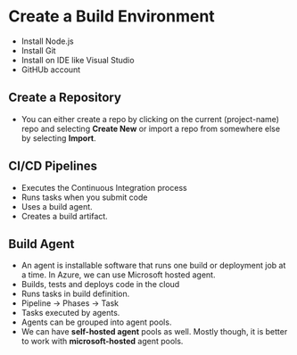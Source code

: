 # Create a Build Environment
- Install Node.js
- Install Git
- Install on IDE like Visual Studio
- GitHUb account

## Create a Repository
- You can either create a repo by clicking on the current (project-name) repo and selecting **Create New** or import a repo from somewhere else by selecting **Import**.

## CI/CD Pipelines
- Executes the Continuous Integration process
- Runs tasks when you submit code
- Uses a build agent. 
- Creates a build artifact.

## Build Agent
- An agent is installable software that runs one build or deployment job at a time. In Azure, we can use Microsoft hosted agent.
- Builds, tests and deploys code in the cloud
- Runs tasks in build definition.
- Pipeline -> Phases -> Task
- Tasks executed by agents.
- Agents can be grouped into agent pools.
- We can have **self-hosted agent** pools as well. Mostly though, it is better to work with **microsoft-hosted** agent pools.
